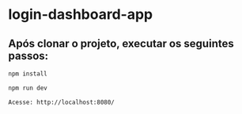 # login-dashboard-app


## Após clonar o projeto, executar os seguintes passos:

```sh
npm install
```


```sh
npm run dev
```


```sh
Acesse: http://localhost:8080/
```

